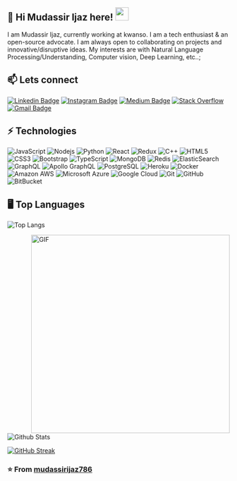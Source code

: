 ## 💬 Hi Mudassir Ijaz here! <img src="https://raw.githubusercontent.com/aemmadi/aemmadi/master/wave.gif" width="30px">

I am Mudassir Ijaz, currently working at kwanso. I am a tech enthusiast & an open-source advocate. I am always open to collaborating on projects and innovative/disruptive ideas. My interests are with Natural Language Processing/Understanding, Computer vision, Deep Learning, etc..;

## 📫 Lets connect

[![Linkedin Badge](https://img.shields.io/badge/-mudassir-blue?style=flat-square&logo=Linkedin&logoColor=white&link=https://www.linkedin.com/in/mudassirijaz786/)](https://www.linkedin.com/in/mudassirijaz786/)
[![Instagram Badge](https://img.shields.io/badge/-mudassir-purple?style=flat-square&logo=instagram&logoColor=white&link=https://instagram.com/mudassirijaz786/)](https://instagram.com/mudassirijaz786)
[![Medium Badge](https://img.shields.io/badge/-@mudassir-03a57a?style=flat-square&labelColor=000000&logo=Medium&link=https://medium.com/@aemmadi/)](https://medium.com/@mudassirijaz786)
[![Stack Overflow](https://img.shields.io/badge/-Stack%20Overflow-222222?style=flat-square&logo=stack-overflow&logoColor=white&link=https://stackoverflow.com/users/8076263/mudassirijaz786)](https://stackoverflow.com/users/8076263/mudassirijaz786)
[![Gmail Badge](https://img.shields.io/badge/-mudassir-c14438?style=flat-square&logo=Gmail&logoColor=white&link=mailto:ijazmudassir786@gmail.com)](mailto:ijazmudassir786@gmail.com)

## ⚡ Technologies

![JavaScript](https://img.shields.io/badge/-JavaScript-black?style=flat-square&logo=javascript)
![Nodejs](https://img.shields.io/badge/-Nodejs-black?style=flat-square&logo=Node.js)
![Python](https://img.shields.io/badge/-Python-black?style=flat-square&logo=Python)
![React](https://img.shields.io/badge/-React-black?style=flat-square&logo=react)
![Redux](https://img.shields.io/badge/-Redux-E34A86?style=flat-square&logo=redux)
![C++](https://img.shields.io/badge/-C++-00599C?style=flat-square&logo=c)
![HTML5](https://img.shields.io/badge/-HTML5-E34F26?style=flat-square&logo=html5&logoColor=white)
![CSS3](https://img.shields.io/badge/-CSS3-1572B6?style=flat-square&logo=css3)
![Bootstrap](https://img.shields.io/badge/-Bootstrap-563D7C?style=flat-square&logo=bootstrap)
![TypeScript](https://img.shields.io/badge/-TypeScript-007ACC?style=flat-square&logo=typescript)
![MongoDB](https://img.shields.io/badge/-MongoDB-black?style=flat-square&logo=mongodb)
![Redis](https://img.shields.io/badge/-Redis-black?style=flat-square&logo=Redis)
![ElasticSearch](https://img.shields.io/badge/-ElasticSearch-005571?style=flat-square&logo=elasticsearch)
![GraphQL](https://img.shields.io/badge/-GraphQL-E10098?style=flat-square&logo=graphql)
![Apollo GraphQL](https://img.shields.io/badge/-Apollo%20GraphQL-311C87?style=flat-square&logo=apollo-graphql)
![PostgreSQL](https://img.shields.io/badge/-PostgreSQL-336791?style=flat-square&logo=postgresql)
![Heroku](https://img.shields.io/badge/-Heroku-430098?style=flat-square&logo=heroku)
![Docker](https://img.shields.io/badge/-Docker-black?style=flat-square&logo=docker)
![Amazon AWS](https://img.shields.io/badge/Amazon%20AWS-232F3E?style=flat-square&logo=amazon-aws)
![Microsoft Azure](https://img.shields.io/badge/Microsoft%20Azure-232F7E?style=flat-square&logo=microsoft-azure)
![Google Cloud](https://img.shields.io/badge/Google%20Cloud-black?style=flat-square&logo=google-cloud)
![Git](https://img.shields.io/badge/-Git-black?style=flat-square&logo=git)
![GitHub](https://img.shields.io/badge/-GitHub-181717?style=flat-square&logo=github)
![BitBucket](https://img.shields.io/badge/-BitBucket-darkblue?style=flat-square&logo=bitbucket)

## 🖥️ Top Languages
![Top Langs](https://github-readme-stats.vercel.app/api/top-langs/?username=mudassirijaz786&hide=TeX&layout=compact)

<img align="right" width="450px" alt="GIF" src="https://miro.medium.com/max/480/0*tWkX7jycteZn1qbC.gif" />
<br>

![Github Stats](https://github-readme-stats.vercel.app/api?username=mudassirijaz786&count_private=true&show_icons=true&include_all_commits=true)

[![GitHub Streak](https://github-readme-streak-stats.herokuapp.com/?user=mudassirijaz786)](https://github.com/mudassirijaz786/github-readme-streak-stats)

### ⭐️ From [mudassirijaz786](https://github.com/mudassirijaz786)
